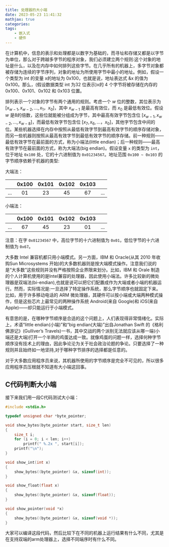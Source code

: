 ```yaml
---
title: 处理器的大小端
date: 2023-05-23 11:41:32
mathjax: true
categories:
tags:
    - 嵌入式
    - 硬件
---
```


在计算机中，信息的表示和处理都是以数字为基础的，而寻址和存储又都是以字节为单位，那么对于跨越多字节的程序对象，我们必须建立两个规则:这个对象的地址是什么，以及在内存中如何排列这些字节。在几乎所有的机器上，多字节对象都被存储为连续的字节序列，对象的地址为所使用字节中最小的地址。例如，假设一个类型为 int 的变量 x的地址为 0x100，也就是说，地址表达式 &x 的值为 0x100。那么，(假设数据类型 int 为32 位表示)x的 4 个字节将被存储在内存的 0x100、0x101、0x102 和 0x103 位置。

<!-- more -->

排列表示一个对象的字节有两个通用的规则。考虑一个 $w$ 位的整数，其位表示为 $[x_{w-1}, x_{w-2}, ... , x_1，x_0]$，其中 $x_{w-1}$ 是最高有效位，而 $x_0$ 是最低有效位。假设 $w$ 是8的倍数，这些位就能被分组成为字节，其中最高有效字节包含位 $[x_{w-1}, x_{w-2}, ... , x_{w-8}]$，而最低有效字节包含位 $[x_7, x_6, ... ，x_0]$，其他字节包含中间的位。某些机器选择在内存中按照从最低有效字节到最高有效字节的顺序存储对象，而另一些机器则按照从最高有效字节到最低有效字节的顺序存储。前一种规则——最低有效字节在最前面的方式，称为小端法(little endian)；后一种规则——最高有效字节在最前面的方式，称为大端法(big endian)。假设变量 `x` 的类型为 `int`，位于地址 `0x100` 处，它的十六进制值为 `0x01234567`。地址范围 `0x100 ~ 0x103` 的字节顺序依赖于机器的类型:

大端法：

|     | 0x100 | 0x101 | 0x102 | 0x103 |     |
|:---:|:-----:|:-----:|:-----:|:-----:|:---:|
| ... | 01    | 23    | 45    | 67    | ... |

小端法：

|     | 0x100 | 0x101 | 0x102 | 0x103 |     |
|:---:|:-----:|:-----:|:-----:|:-----:|:---:|
| ... | 67    | 45    | 23    | 01    | ... |

注意：在字 `0x01234567` 中，高位字节的十六进制值为 `0x01`，低位字节的十六进制值为 `0x67`。

大多数 Intel 兼容机都只用小端模式。另一方面，IBM 和 Oracle(从其 2010 年收购Sun Microsystems 开始)的大多数机器则是按大端模式操作。注意我们说的是“大多数”这些规则并没有严格按照企业界限来划分。比如，IBM 和 Orale 制造的个人计算机使用的是Intel兼容的处理器，因此使用小端法。许多比较新的微处理器是双端法(bi-endian),也就是说可以把它们配置成作为大端或者小端的机器运行。然而，实际情况是:一旦选择了特定操作系统，那么字节顺序也就固定下来。比如，用于许多移动电话的 ARM 微处理器，其硬件可以按小端或大端两种模式操作，但是这些芯片上最常见的两种操作系统
Android(来自 Google)和 iOS(来自 Apple)——却只能运行于小端模式。

有意思的是，在哪种字节顺序是合适的这个问题上，人们表现得非常情绪化。实际上，术语“little endian(小端)”和“big endian(大端)”出自Jonathan Swift 的《格利佛游记》(Gulliver’s Travels)一书，其中交战的两个派别无法就应该从哪一端(小端还是大端)打开一个半熟的鸡蛋达成一致。就像鸡蛋的问题一样，选择何种字节顺序没有技术上的理由，因此争论沦为关于社会政治论题的争论。只要选择了一种规则并且始终如一地坚持,对于哪种字节排序的选择都是任意的。

对于大多数应用程序员来说，其机器所使用的字节顺序是完全不可见的，所以很多应用程序员压根就不知道有大小端这回事。

## C代码判断大小端

接下来我们用一段C代码测试大小端：

``` c
#include <stdio.h> 

typedef unsigned char *byte_pointer;

void show_bytes(byte_pointer start, size_t len)
{
    size_t i;
    for (i = 0; i < len; i++) 
        printf(" %.2x ", start[i]);
    printf("\n");
}

void show_int(int x)
{
    show_bytes((byte_pointer) &x, sizeof(int));
}

void show_float(float x)
{
    show_bytes((byte_pointer) &x, sizeof(float));
}

void show_pointer(void *x)
{
    show_bytes((byte_pointer) &x, sizeof(void *));
}
```

大家可以编译这段代码，然后比较下在不同的机器上运行结果有什么不同，尤其是在支持双端的arm处理器上，选择不同端序时有什么不同。
